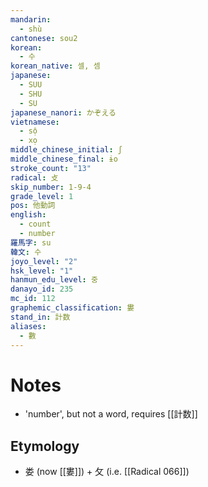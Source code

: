 ```yaml
---
mandarin:
  - shù
cantonese: sou2
korean:
  - 수
korean_native: 셀, 셈
japanese:
  - SUU
  - SHU
  - SU
japanese_nanori: かぞえる
vietnamese:
  - sộ
  - xọ
middle_chinese_initial: ʃ
middle_chinese_final: ɨo
stroke_count: "13"
radical: 攴
skip_number: 1-9-4
grade_level: 1
pos: 他動詞
english:
  - count
  - number
羅馬字: su
韓文: 수
joyo_level: "2"
hsk_level: "1"
hanmun_edu_level: 중
danayo_id: 235
mc_id: 112
graphemic_classification: 婁
stand_in: 計数
aliases:
  - 數
---
```


# Notes
- 'number', but not a word, requires [[計数]]
## Etymology
- 娄 (now [[婁]]) + 攵 (i.e. [[Radical 066]])